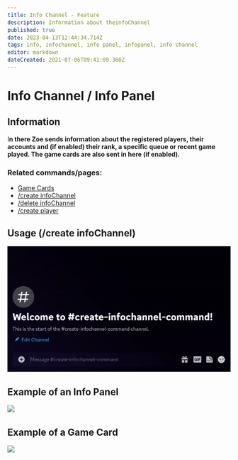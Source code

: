 ```yaml
---
title: Info Channel - Feature
description: Information about theinfoChannel
published: true
date: 2023-04-13T12:44:34.714Z
tags: info, infochannel, info panel, infopanel, info channel
editor: markdown
dateCreated: 2021-07-06T09:41:09.360Z
---
```


# Info Channel / Info Panel

## Information

I**n there Zoe sends information about the registered players, their accounts and (if enabled) their rank, a specific queue or recent game played. The game cards are also sent in here (if enabled).**

### Related commands/pages:

-   [Game Cards](/en/features/gamecards/)
-   [/create infoChannel](/en/commands/create/infoChannel/)
-   [/delete infoChannel](/en/commands/delete/infoChannel/)
-   [/create player](/en/commands/create/player/)

## Usage (/create infoChannel)

![](/new_create_infochannel.gif)

## Example of an Info Panel

![](/new_infopanel.png)

## Example of a Game Card

![](/new_gamecard.png)